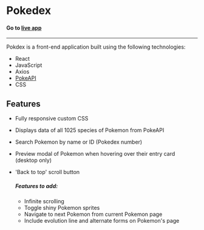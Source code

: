 # Pokedex

#### Go to [live app](https://pokedex-jkm.netlify.app/)

---

Pokdex is a front-end application built using the following technologies:

- React
- JavaScript
- Axios
- [PokeAPI](https://pokeapi.co/)
- CSS

## Features

- Fully responsive custom CSS
- Displays data of all 1025 species of Pokemon from PokeAPI
- Search Pokemon by name or ID (Pokedex number)
- Preview modal of Pokemon when hovering over their entry card (desktop only)
- 'Back to top' scroll button

  ##### Features to add:

  - Infinite scrolling
  - Toggle shiny Pokemon sprites
  - Navigate to next Pokemon from current Pokemon page
  - Include evolution line and alternate forms on Pokemon's page
